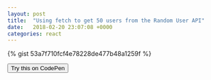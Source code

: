```yaml
---
layout: post
title:  "Using fetch to get 50 users from the Random User API"
date:   2018-02-20 23:07:08 +0000
categories: react
---
```



{% gist 53a7f710fcf4e78228de477b48a1259f %}

<button onclick="window.location.href='https://codepen.io/anon/pen/ddeyOO?editors=0010'">Try this on CodePen</button>
